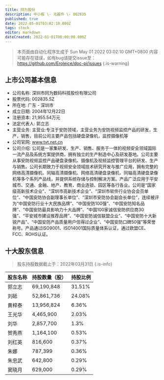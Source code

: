 ```yaml
---
title: 同为股份
description: 中小板 \- 元器件 \- 002835
published: true
date: 2022-05-01T03:02:10.000Z
tags: stock
editor: markdown
dateCreated: 2022-01-01T00:00:00.000Z
---
```


> 本页面由自动化程序生成于 Sun May 01 2022 03:02:10 GMT+0800
> 内容可能存在错误，如有bug请提交issue至：https://github.com/Eroleice/doc-pi/issues
{.is-warning}

## 上市公司基本信息
- 公司名称: 深圳市同为数码科技股份有限公司
- 股票代码: 002835.SZ
- 所在地: 广东 - 深圳市
- 成立日期: 2004年12月22日
- 注册资本: 21,955.54万元
- 法定代表人: 郭立志
- 主营业务: 主营业:专注于安防领域，主营业务为安防视频监控产品的研发，生产，销售，目前公司主要产品包括硬盘录像机，监控摄像机等
- 公司官网: www.tvt.net.cn
- 公司介绍: 公司是一家集研发、生产、销售、服务于一体的视频安全领域国际一流产品及系统方案提供商，拥有独立的生产制造中心及研发基地。公司主要从事安防视频监控产品硬盘录像机、摄像机及视频监控管理平台的研发、生产与销售。公司长期致力于视频安全领域技术研究开发与推广应用，拥有完整的网络高清摄像机、同轴高清摄像机、网络高清硬盘录像机、同轴高清硬盘录像机等多个系列产品线，并提供系统存储与控制解决方案。产品广泛应用于平安城市、交通、金融、地产、教育、商业连锁、园区等各行各业。公司是“国家级高新技术企业”、“深圳市高新技术企业”、“深圳市软件行业协会会员单位”、“中国安防协会副理事长单位”、“深圳市安防协会副会长单位”，连续被评为“中国安防行业十大民族品牌”、“中国安防100强”、“中国安防知名品牌”、“中国安防最具影响力十大品牌”、“中国100家诚信安防供应商30强”、“平安城市建设推荐品牌”、“中国安防诚信联盟企业”、“中国安防十大新锐产品”、“中国安防产品质量用户信得过企业”、“中国安防口碑50强”等荣誉称号。产品通过ISO9001、ISO14001国际质量体系认证，通过欧盟CE、FCC、ROHS认证。


## 十大股东信息
> 股东持股数据截止于：2022年03月31日
{.is-info}

| 股东名称 | 持股数量（股） | 持股比例 |
| --- | --- | --- |
| 郭立志 | 69,190,848 | 31.51% |
| 刘砥 | 52,861,736 | 24.08% |
| 黄梓泰 | 13,956,824 | 6.36% |
| 王光华 | 4,465,900 | 2.03% |
| 刘华 | 2,857,700 | 1.3% |
| 贺秀燕 | 1,164,100 | 0.53% |
| 刘红英 | 816,600 | 0.37% |
| 朱娜 | 787,399 | 0.36% |
| 朱忠武 | 642,800 | 0.29% |
| 窦晓月 | 629,000 | 0.29% |




